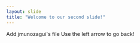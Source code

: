 ```yaml
---
layout: slide
title: "Welcome to our second slide!"
---
```

Add jmunozagui's file
Use the left arrow to go back!
